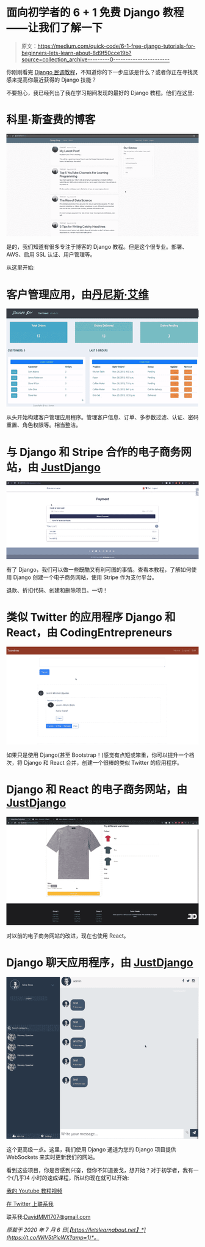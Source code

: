 # 面向初学者的 6 + 1 免费 Django 教程——让我们了解一下

> 原文：<https://medium.com/quick-code/6-1-free-django-tutorials-for-beginners-lets-learn-about-8d9f50cce19b?source=collection_archive---------0----------------------->

你刚刚看完 [Django 民调教程](https://docs.djangoproject.com/en/3.0/intro/tutorial01/)，不知道你的下一步应该是什么？或者你正在寻找灵感来提高你最近获得的 Django 技能？

不要担心，我已经列出了我在学习期间发现的最好的 Django 教程。他们在这里:

# 科里·斯查费的博客

![](img/61ff7a2f273172235e0cca7881899086.png)

是的，我们知道有很多专注于博客的 Django 教程。但是这个很专业。部署、AWS、启用 SSL 认证、用户管理等。

从这里开始:

# 客户管理应用，由[丹尼斯·艾维](https://www.youtube.com/channel/UCTZRcDjjkVajGL6wd76UnGg)

![](img/32206dd80abda09770e3ffbc0e85fc41.png)

从头开始构建客户管理应用程序。管理客户信息、订单、多参数过滤、认证、密码重置、角色权限等。相当整洁。

# 与 Django 和 Stripe 合作的电子商务网站，由 [JustDjango](https://www.youtube.com/channel/UCRM1gWNTDx0SHIqUJygD-kQ)

![](img/b973dae0350f1e85cc38755b81de88e8.png)

有了 Django，我们可以做一些既酷又有利可图的事情。查看本教程，了解如何使用 Django 创建一个电子商务网站，使用 Stripe 作为支付平台。

退款、折扣代码、创建和删除项目。一切！

# 类似 Twitter 的应用程序 Django 和 React，由 CodingEntrepreneurs

![](img/0c6595cd4a1728425d7df4a9d7f44c09.png)

如果只是使用 Django(甚至 Bootstrap！)感觉有点短或笨重，你可以提升一个档次，将 Django 和 React 合并，创建一个很棒的类似 Twitter 的应用程序。

# Django 和 React 的电子商务网站，由 [JustDjango](https://www.youtube.com/channel/UCRM1gWNTDx0SHIqUJygD-kQ)

![](img/54be54aaa95d1af2a8cd6edf113c8f7f.png)

对以前的电子商务网站的改进，现在也使用 React。

# Django 聊天应用程序，由 [JustDjango](https://www.youtube.com/channel/UCRM1gWNTDx0SHIqUJygD-kQ)

![](img/a7bfce0563b89967a2ae29216ed920d7.png)

这个更高级一点。这里，我们使用 Django 通道为您的 Django 项目提供 WebSockets 来实时更新我们的网站。

看到这些项目，你是否感到兴奋，但你不知道姜戈，想开始？对于初学者，我有一个(几乎)4 小时的速成课程，所以你现在就可以开始:

[我的 Youtube 教程视频](https://www.youtube.com/channel/UC9OLm6YFRzr4yjlw4xNWYvg?sub_confirmation=1)

[在 Twitter 上联系我](https://twitter.com/DavidMM1707)

联系我:DavidMM1707@gmail.com

*原载于 2020 年 7 月 6 日*[*【https://letslearnabout.net】*](https://t.co/WlV5tPieWX?amp=1)*。*